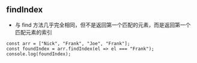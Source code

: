 ## findIndex

- 与 find 方法几乎完全相同，但不是返回第一个匹配的元素，而是返回第一个匹配元素的索引

```
const arr = ["Nick", "Frank", "Joe", "Frank"];
const foundIndex = arr.findIndex(el => el === "Frank");
console.log(foundIndex);
```
